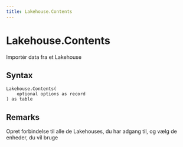 ```yaml
---
title: Lakehouse.Contents
---
```


# Lakehouse.Contents


Importér data fra et Lakehouse


## Syntax

```powerquery
Lakehouse.Contents(
    optional options as record
) as table
```


## Remarks

Opret forbindelse til alle de Lakehouses, du har adgang til, og vælg de enheder, du vil bruge


